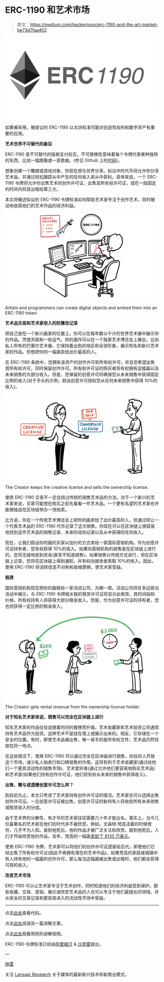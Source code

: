 # ERC-1190 和艺术市场

> 原文：<https://medium.com/hackernoon/erc-1190-and-the-art-market-be73d7faa402>

![](img/dfb769694cb78b21241a653f6d42e83c.png)

如果被采用，被提议的 ERC-1190 以太坊标准可能对创造性权利和数字资产有重要的应用。

**艺术世界不可替代的象征**

ERC-1190 是不可替代的版税支付标志。不可替换性意味着每个令牌代表某种独特的东西，比如一幅图像或一首歌曲。(参见 Github 上的[代码](https://github.com/ethereum/EIPs/issues/1190))。

想象创建一个雕塑或游戏对象，你现在想与世界分享。拟议中的代币将允许你分享艺术品，并通过轻松跟踪从中产生的任何收入来从中获利。具体来说，一个 ERC-1190 令牌将允许你出售艺术的创作许可证，出售其所有权许可证，或在一段固定的时间内将其出租给第三方。

本文将概述拟议的 ERC-1190 令牌标准如何帮助艺术家专注于创作艺术，同时被动地收获他们的艺术作品的经济利益。

![](img/41b94d9479bd158cb1697531a88b3a57.png)

Artists and programmers can create digital objects and embed them into an ERC-1190 token.

**艺术品交易和艺术家收入的防篡改记录**

把自己放在一个新兴画家的位置上。你可以在每年数以千计的世界艺术展中展示你的作品。凭借天赋和一些运气，你的画作可以在一个独家艺术博览会上展出，比如私人所有的巴塞尔艺术展，它保持着出色的地区和全球形象，展示知名和新兴艺术家的作品。你想把你的一幅画卖给出价最高的人。

在 ERC-1190 条款中，您拥有该资产的创作许可和所有权许可，并且您希望出售其所有权许可，同时保留创作许可。所有权许可证的购买者将有权拥有这幅画以及未来销售的大部分收入。但是，您保留的创意许可将确保您从未来销售中获得固定比例的收入(对于手头的示例，假设创意许可授权您从任何未来销售中获得 10%的收入)。

![](img/9caee50177419528f160446e9768c23b.png)

The Creator keeps the creative license and sells the ownership license.

使用 ERC-1190 交易不一定会绕过传统的销售艺术品的方法。对于一个新兴的艺术家来说，买家可能想在购买之前先看看一件艺术品。一个更有名望的艺术家也许能够独自在区块链举办一场拍卖。

比方说，你在一个传统艺术博览会上把你的画卖给了出价最高的人，但通过转让一个代表艺术品的 ERC-1190 代币记录了这次销售。你现在可以在区块链上很容易地找到这件艺术品的销售记录、未来的动向记录以及从中获得的任何收入。

现在，让我们假设你的画的买家以加价的方式卖给一家国际营销机构。作为创意许可证持有者，您有权获得 10%的收入。如果向营销机构的销售是在区块链上进行的，您将无缝地收到资金(甚至不知道销售)。如果销售以传统方式进行，但在区块链上记录，您将在区块链上得到通知，并有权向接收者索取 10%的收入。因此，使用 ERC-1190 将消除信息不对称和收缩摩擦，使艺术家受益。

**租房**

国际营销机构现在把你的画租给一家活动公司，为期一周。活动公司将在多边政治活动中展示。与 ERC-1190 令牌相关联的租赁许可证将显示此租赁、其时间段和价格。所有权持有人将获得大部分租金收入。但是，作为创意许可证的持有者，您也将获得一定比例的租金收入。

![](img/9cb9136588efa93f18dc600654670798.png)

The Creator gets rental revenue from the ownership license holder.

**对于知名艺术家来说，销售可以完全在区块链上进行**

知名艺术家的作品往往会随着时间的推移而升值。艺术收藏家和艺术投资公司通常持有艺术品作为投资。这种艺术不是挂在墙上或展示出来的。相反，它存储在一个安全的位置。有时，即使艺术品被出售，唯一易手的是所有权文件，艺术品仍然存放在同一地点。

在这些情况下，使用 ERC-1190 可以通过完全在区块链进行销售，向任何人开放这个市场，减少私人拍卖行和口碑销售的作用。这将有利于艺术收藏家(通过给他们一个更具流动性的销售市场)、艺术爱好者(通过允许他们更容易地购买艺术品)和艺术家(如果他们持有创作许可证，他们将有权从未来的销售中获得收入)。

**出售、赠与或遗赠创意许可怎么样？**

到目前为止，本文只考虑了艺术家持有创作许可证的情况。艺术家也可以选择出售创作许可证。一旦创意许可证被出售，创意许可证的新持有人将收到所有未来销售或租赁收入的分成。

由于艺术界的分散性，有才华的艺术家往往需要几十年才能出名。事实上，当今几位最著名的艺术家在他们的时代并不被欣赏。例如，文森特·梵高活着的时候很穷，几乎不为人知。直到他死后，他的作品才被广泛关注和欣赏。直到他死后，人们才开始欣赏他的作品。去年，梵高的一幅画[卖到了 8130 万美元](https://www.bloomberg.com/news/articles/2017-11-14/van-gogh-s-insane-asylum-view-sells-for-81-3-million-at-auction)。

使用 ERC-1190 令牌，艺术家可以将他们的创作许可证遗留给后代，即使他们已经出售了所有权许可证(因此不再拥有潜在的艺术作品)。如果梵高的家庭或城镇中有人持有他的一幅画的创作许可，那么每当这幅画被出售或出租时，他们都会获得可观的收入。

**改变艺术市场**

ERC-1190 可以让艺术家专注于艺术创作，同时知道他们的经济利益受到保护。那些收藏、交易、营销、展示或欣赏艺术品的人也可以专注于他们最擅长的领域，并从安全的交易记录和更容易进入的流动性市场中受益。

***

点击[此处](https://github.com/ethereum/EIPs/issues/1190)查看代码。

点击[此处](http://lansaar.com/2018/07/proposed-erc-1190-tokens/)阅读另一篇讲解文章。

点击[此处](https://www.youtube.com/watch?v=bGBTAOY62mY)观看简短的讲解视频。

ERC-1190 令牌标准已经由[阿里姆汗](https://twitter.com/aalim_hk) & [沙恩雷](https://twitter.com/ShaanRay)提出。

—

[陕雷](http://www.shaanray.com)

关注 [Lansaar Research](https://medium.com/lansaar) 关于媒体的最新新兴技术和新商业模式。